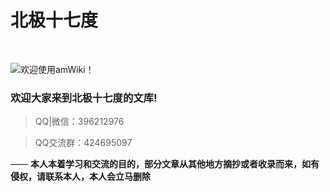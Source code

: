 # 北极十七度

<br>

![欢迎使用amWiki！](amWiki/images/logo.png "欢迎使用amWiki！")  

### 欢迎大家来到北极十七度的文库!
> QQ|微信：396212976

> QQ交流群：424695097

—— **本人本着学习和交流的目的，部分文章从其他地方摘抄或者收录而来，如有侵权，请联系本人，本人会立马删除**
